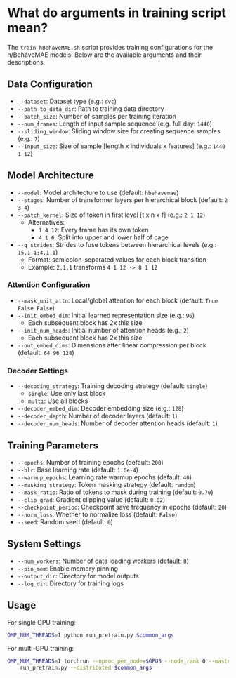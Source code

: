 # What do arguments in training script mean?

The `train_hBehaveMAE.sh` script provides training configurations for the h/BehaveMAE models. Below are the available arguments and their descriptions.

## Data Configuration
- `--dataset`: Dataset type (e.g.: `dvc`)
- `--path_to_data_dir`: Path to training data directory
- `--batch_size`: Number of samples per training iteration
- `--num_frames`: Length of input sample sequence (e.g. full day: `1440`)
- `--sliding_window`: Sliding window size for creating sequence samples (e.g.: `7`)
- `--input_size`: Size of sample [length x individuals x features] (e.g.: `1440 1 12`)

## Model Architecture
- `--model`: Model architecture to use (default: `hbehavemae`)
- `--stages`: Number of transformer layers per hierarchical block (default: `2 3 4`)
- `--patch_kernel`: Size of token in first level [t x n x f] (e.g.: `2 1 12`)
  - Alternatives:
    - `1 4 12`: Every frame has its own token
    - `4 1 6`: Split into upper and lower half of cage
- `--q_strides`: Strides to fuse tokens between hierarchical levels (e.g.: `15,1,1;4,1,1`)
  - Format: semicolon-separated values for each block transition
  - Example: `2,1,1` transforms `4 1 12 -> 8 1 12`

### Attention Configuration
- `--mask_unit_attn`: Local/global attention for each block (default: `True False False`)
- `--init_embed_dim`: Initial learned representation size (e.g.: `96`)
  - Each subsequent block has 2x this size
- `--init_num_heads`: Initial number of attention heads (e.g.: `2`)
  - Each subsequent block has 2x this size
- `--out_embed_dims`: Dimensions after linear compression per block (default: `64 96 128`)

### Decoder Settings
- `--decoding_strategy`: Training decoding strategy (default: `single`)
  - `single`: Use only last block
  - `multi`: Use all blocks
- `--decoder_embed_dim`: Decoder embedding size (e.g.: `128`)
- `--decoder_depth`: Number of decoder layers (default: `1`)
- `--decoder_num_heads`: Number of decoder attention heads (default: `1`)

## Training Parameters
- `--epochs`: Number of training epochs (default: `200`)
- `--blr`: Base learning rate (default: `1.6e-4`)
- `--warmup_epochs`: Learning rate warmup epochs (default: `40`)
- `--masking_strategy`: Token masking strategy (default: `random`)
- `--mask_ratio`: Ratio of tokens to mask during training (default: `0.70`)
- `--clip_grad`: Gradient clipping value (default: `0.02`)
- `--checkpoint_period`: Checkpoint save frequency in epochs (default: `20`)
- `--norm_loss`: Whether to normalize loss (default: `False`)
- `--seed`: Random seed (default: `0`)

## System Settings
- `--num_workers`: Number of data loading workers (default: `8`)
- `--pin_mem`: Enable memory pinning
- `--output_dir`: Directory for model outputs
- `--log_dir`: Directory for training logs

## Usage

For single GPU training:
```bash
OMP_NUM_THREADS=1 python run_pretrain.py $common_args
```

For multi-GPU training:
```bash
OMP_NUM_THREADS=1 torchrun --nproc_per_node=$GPUS --node_rank 0 --master_addr=127.0.0.1 --master_port=2999 \
    run_pretrain.py --distributed $common_args
```